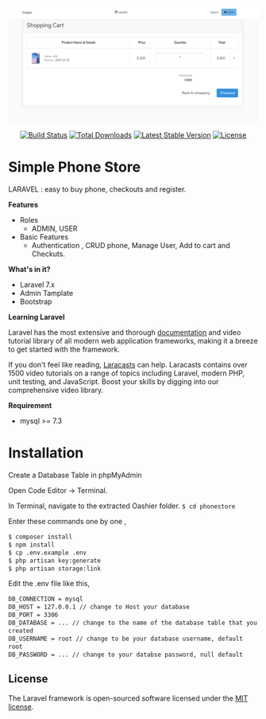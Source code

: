 ![image](https://github.com/bagazsetyo/phonestore/blob/master/public/img/store1.PNG)
<p align="center">
<a href="https://travis-ci.org/laravel/framework"><img src="https://travis-ci.org/laravel/framework.svg" alt="Build Status"></a>
<a href="https://packagist.org/packages/laravel/framework"><img src="https://poser.pugx.org/laravel/framework/d/total.svg" alt="Total Downloads"></a>
<a href="https://packagist.org/packages/laravel/framework"><img src="https://poser.pugx.org/laravel/framework/v/stable.svg" alt="Latest Stable Version"></a>
<a href="https://packagist.org/packages/laravel/framework"><img src="https://poser.pugx.org/laravel/framework/license.svg" alt="License"></a>
</p>

#   Simple Phone Store
LARAVEL : easy to buy phone, checkouts and register.

**Features**
- Roles
    - ADMIN, USER
- Basic Features
    - Authentication , CRUD phone, Manage User, Add to cart and Checkuts. 

**What's in it?**
- Laravel 7.x
- Admin Tamplate
- Bootstrap

**Learning Laravel**

Laravel has the most extensive and thorough [documentation](https://laravel.com/docs) and video tutorial library of all modern web application frameworks, making it a breeze to get started with the framework.

If you don't feel like reading, [Laracasts](https://laracasts.com) can help. Laracasts contains over 1500 video tutorials on a range of topics including Laravel, modern PHP, unit testing, and JavaScript. Boost your skills by digging into our comprehensive video library.

**Requirement**
-   mysql >= 7.3

#   Installation

Create a Database Table in phpMyAdmin

Open Code Editor → Terminal.

In Terminal, navigate to the extracted Oashier folder.
  ```$ cd phonestore```
  
Enter these commands one by one ,
  ```
  $ composer install
  $ npm install
  $ cp .env.example .env
  $ php artisan key:generate
  $ php artisan storage:link
  ```
Edit the .env file like this,
  ```
  DB_CONNECTION = mysql
  DB_HOST = 127.0.0.1 // change to Host your database
  DB_PORT = 3306
  DB_DATABASE = ... // change to the name of the database table that you created
  DB_USERNAME = root // change to be your database username, default root
  DB_PASSWORD = ... // change to your databse password, null default 
  ```

## License

The Laravel framework is open-sourced software licensed under the [MIT license](https://opensource.org/licenses/MIT).
